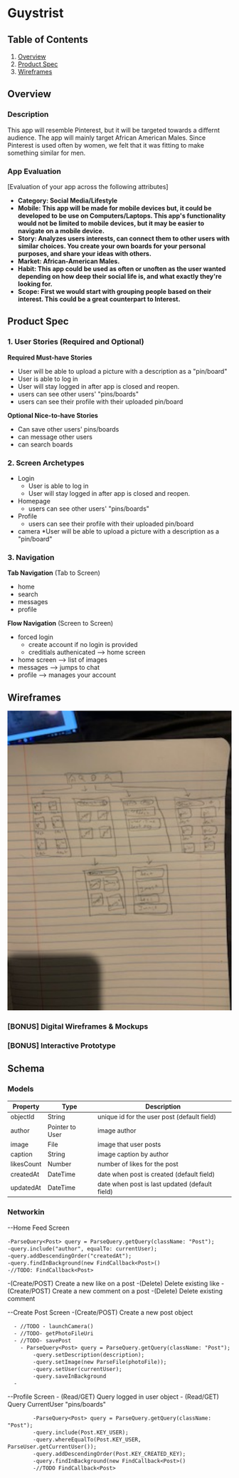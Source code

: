 # Guystrist

## Table of Contents
1. [Overview](#Overview)
1. [Product Spec](#Product-Spec)
1. [Wireframes](#Wireframes)


## Overview
### Description
This app will resemble Pinterest, but it will be targeted towards a differnt audience. The app will mainly target African American Males. Since Pinterest is used often by women, we felt that it was fitting to make something similar for men. 

### App Evaluation
[Evaluation of your app across the following attributes]
- **Category: Social Media/Lifestyle**
- **Mobile: This app will be made for mobile devices but, it could be developed to be use on Computers/Laptops. This app's functionality would not be limited to mobile devices, but it may be easier to navigate on a mobile device.**
- **Story: Analyzes users interests, can connect them to other users with similar choices. You create your own boards for your personal purposes, and share your ideas with others.**
- **Market: African-American Males.**
- **Habit: This app could be used as often or unoften as the user wanted depending on how deep their social life is, and what exactly they're looking for.**
- **Scope: First we would start with grouping people based on their interest. This could be a great counterpart to Interest.**

## Product Spec

### 1. User Stories (Required and Optional)

**Required Must-have Stories**

* User will be able to upload a picture with a description as a "pin/board"
* User is able to log in 
* User will stay logged in after app is closed and reopen.
* users can see other users' "pins/boards"
* users can see their profile with their uploaded pin/board

**Optional Nice-to-have Stories**

* Can save other users' pins/boards
* can message other users
* can search boards


### 2. Screen Archetypes

* Login 
   * User is able to log in 
   * User will stay logged in after app is closed and reopen.
* Homepage 
   * users can see other users' "pins/boards"
* Profile
   * users can see their profile with their uploaded pin/board
* camera
    *User will be able to upload a picture with a description as a "pin/board"
### 3. Navigation

**Tab Navigation** (Tab to Screen)

* home
* search
* messages
* profile

**Flow Navigation** (Screen to Screen)

* forced login
   * create account if no login is provided
   * creditials authenicated --> home screen
* home screen --> list of images
* messages --> jumps to chat
* profile --> manages your account

## Wireframes
<img src="https://github.com/CSC-4001-Pinterest/PinterestApp/blob/main/IMG_2878.jpg" width=600>

### [BONUS] Digital Wireframes & Mockups

### [BONUS] Interactive Prototype

## Schema 

### Models
Property |	Type | Description
| --- | --- | --- |
objectId |String	|unique id for the user post (default field)
author	| Pointer to User	| image author
image |	File	| image that user posts
caption |	String |	image caption by author
likesCount |	Number |	number of likes for the post
createdAt |	DateTime |	date when post is created (default field)
updatedAt	| DateTime	| date when post is last updated (default field)
### Networkin
--Home Feed Screen
  
    -ParseQuery<Post> query = ParseQuery.getQuery(className: "Post");
    -query.include("author", equalTo: currentUser);
    -query.addDescendingOrder("createdAt");
    -query.findInBackground(new FindCallback<Post>()
    -//TODO: FindCallback<Post>
    
  -(Create/POST) Create a new like on a post
  -(Delete) Delete existing like
  -(Create/POST) Create a new comment on a post
  -(Delete) Delete existing comment


--Create Post Screen 
  -(Create/POST) Create a new post object
  
      - //TODO - launchCamera()
      - //TODO- getPhotoFileUri
      - //TODO- savePost
        - ParseQuery<Post> query = ParseQuery.getQuery(className: "Post");
            -query.setDescription(description);
            -query.setImage(new ParseFile(photoFile));
            -query.setUser(currentUser);
            -query.saveInBackground
      - 
--Profile Screen
    - (Read/GET) Query logged in user object
    - (Read/GET) Query CurrentUser "pins/boards"
  
            -ParseQuery<Post> query = ParseQuery.getQuery(className: "Post");
            -query.include(Post.KEY_USER);
            -query.whereEqualTo(Post.KEY_USER, ParseUser.getCurrentUser());
            -query.addDescendingOrder(Post.KEY_CREATED_KEY);
            -query.findInBackground(new FindCallback<Post>()
            -//TODO FindCallback<Post>

